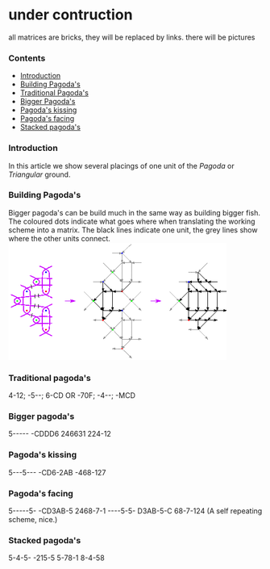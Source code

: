 # under contruction
all matrices are bricks, they will be replaced by links.
there will be pictures

### Contents
* [Introduction](#introduction)
* [Building Pagoda's](#building-pagodas)
* [Traditional Pagoda's](#traditional-pagodas)
* [Bigger Pagoda's](#bigger-pagodas)
* [Pagoda's kissing](#pagodas-kissing)
* [Pagoda's facing](#pagodas-facing)
* [Stacked pagoda's](#stacked-pagodas)


### Introduction
In this article we show several placings of one unit of the _Pagoda_ or _Triangular_ ground.   


### Building Pagoda's
Bigger pagoda's can be build much in the same way as building bigger fish. 
The coloured dots indicate what goes where when translating the working scheme into a matrix. The black lines indicate one unit, the grey lines show where the other units connect.            
![building pagoda's][build pagoda]

### Traditional pagoda's
4-12; -5--; 6-CD OR -70F; -4--; -MCD

### Bigger pagoda's
5-----
-CDDD6
246631
224-12

### Pagoda's kissing
5---5---
-CD6-2AB
-468-127

### Pagoda's facing
5-----5-
-CD3AB-5
2468-7-1
----5-5-
D3AB-5-C
68-7-124
(A self repeating scheme, nice.)

### Stacked pagoda's
5-4-5-
-215-5
5-78-1
8-4-58

[build pagoda]: https://github.com/MAETempels/MAE-gf/blob/master/images/gf%20build%20pagoda.png